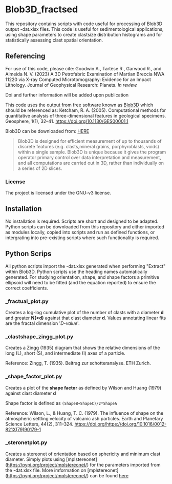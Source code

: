# Blob3D_fractsed

This repository contains scripts with code useful for processing of Blob3D output -dat.xlsx files. This code is useful for sedimentological applications, using shape parameters to create clastsize distribution histograms and for statistically assessing clast spatial orientation.  

## Referencing

For use of this code, please cite: Goodwin A., Tartèse R., Garwood R., and Almeida N. V. (2023) A 3D Petrofabric Examination of Martian Breccia NWA 11220 via X-ray Computed Microtomography: Evidence for an Impact Lithology. Journal of Geophysical Research: Planets. *In review.*

Doi and further information will be added upon publication 

This code uses the output from free software known as [Blob3D](https://www.ctlab.geo.utexas.edu/software/blob3d/) which should be referenced as: Ketcham, R. A. (2005). Computational methods for quantitative analysis of three-dimensional features in geological specimens. Geosphere, 1(1), 32–41. https://doi.org/10.1130/GES00001.1 

Blob3D can be downloaded from: [HERE](https://www.ctlab.geo.utexas.edu/software/blob3d/)

>Blob3D is designed for efficient measurement of up to thousands of discrete features (e.g. clasts,mineral grains, porphyroblasts, voids) within a single sample. Blob3D is unique because it gives the program operator primary control over data interpretation and measurement, and all computations are carried out in 3D, rather than individually on a series of 2D slices.

### License

The project is licensed under the GNU-v3 license.

## Installation

No installation is required. Scripts are short and designed to be adapted. Python scripts can be downloaded from this repository and either imported as modules locally, copied into scripts and run as defined functions, or intergrating into pre-existing scripts where such functionality is required.

## Python Scrips

All python scripts import the -dat.xlsx generated when performing "Extract" within Blob3D. Python scripts use the heading names automatically generated. For studying orientation, shape, and shape factors a primitive ellipsoid will need to be fitted (and the equation reported) to ensure the correct coefficients. 

### _fractual_plot.py

Creates a log-log cumulative plot of the number of clasts with a diameter **d** and greater **N(>d)** against that clast diameter **d**. Values annotating linear fits are the fractal dimension '*D-value*'.

### _clastshape_zingg_plot.py

Creates a Zingg (1935) diagram that shows the relative dimensions of the long (L), short (S), and
intermediate (I) axes of a particle. 

Reference: Zingg, T. (1935). Beitrag zur schotteranalyse. ETH Zurich.

### _shape_factor_plot.py

Creates a plot of the **shape factor** as defined by Wilson and Huang (1979) against clast diameter **d**

Shape factor is defined as `(ShapeB+ShapeC)/2*ShapeA`

Reference: Wilson, L., & Huang, T. C. (1979). The influence of shape on the atmospheric settling velocity of volcanic ash particles. Earth and Planetary Science Letters, 44(2), 311–324. https://doi.org/https://doi.org/10.1016/0012-821X(79)90179-1

### _steronetplot.py

Creates a stereonet of orientation based on sphericity and minimum clast diameter. Simply plots using [mplstereonet] (https://pypi.org/project/mplstereonet/) for the parameters imported from the -dat.xlsx file. More imformation on [mplstereonet] (https://pypi.org/project/mplstereonet/) can be found [here](https://mplstereonet.readthedocs.io/en/latest/mplstereonet.html)
